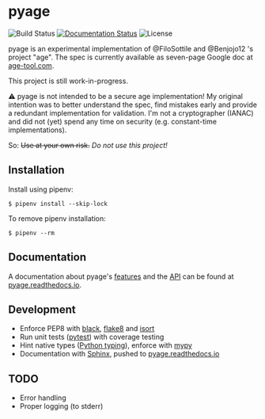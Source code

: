 # pyage

![Build Status](https://github.com/jojonas/pyage/workflows/Build%20and%20Test/badge.svg) [![Documentation Status](https://readthedocs.org/projects/pyage/badge/?version=latest)](https://pyage.readthedocs.io/en/latest/?badge=latest) ![License](https://img.shields.io/github/license/jojonas/pyage)

pyage is an experimental implementation of @FiloSottile and @Benjojo12 's project "age".
The spec is currently available as seven-page Google doc at [age-tool.com](https://age-tool.com).

This project is still work-in-progress.

⚠️ pyage is not intended to be a secure age implementation!
My original intention was to better understand the spec, find mistakes early and provide a redundant implementation for validation. I'm not a cryptographer (IANAC) and did not (yet) spend any time on security (e.g. constant-time implementations).

So:
~~Use at your own risk.~~ *Do not use this project!*

## Installation
Install using pipenv:

    $ pipenv install --skip-lock

To remove pipenv installation:

    $ pipenv --rm

## Documentation

A documentation about pyage's [features](https://pyage.readthedocs.io/en/latest/usage.html) and the [API](https://pyage.readthedocs.io/en/latest/api/age.html) can be found at [pyage.readthedocs.io](https://pyage.readthedocs.io/en/latest/index.html).

## Development
* Enforce PEP8 with [black](https://github.com/psf/black), [flake8](http://flake8.pycqa.org/en/latest/) and [isort](https://timothycrosley.github.io/isort/)
* Run unit tests ([pytest](https://docs.pytest.org/en/latest/)) with coverage testing
* Hint native types ([Python typing](https://docs.python.org/3/library/typing.html)), enforce with [mypy](http://mypy-lang.org/)
* Documentation with [Sphinx](https://www.sphinx-doc.org/en/master/), pushed to [pyage.readthedocs.io](https://pyage.readthedocs.io/en/latest/index.html)

## TODO
* Error handling
* Proper logging (to stderr)
